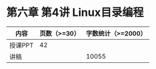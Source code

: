 # 第六章 第4讲 Linux目录编程

| 内容    | 页数（>=30） | 字数统计（>=2000） |
| ------- | ------------ | ------------------ |
| 授课PPT | 42           |                    |
| 讲稿    |              | 10055              |


